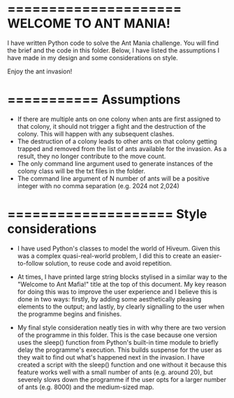 =====================
WELCOME TO ANT MANIA!
=====================

I have written Python code to solve the Ant Mania challenge.
You will find the brief and the code in this folder.
Below, I have listed the assumptions I have made in my design and some considerations on style.

Enjoy the ant invasion!

===========
Assumptions
===========
- If there are multiple ants on one colony when ants are first assigned to that colony, it should not trigger a fight and the destruction of the colony. This will happen with any subsequent clashes.
- The destruction of a colony leads to other ants on that colony getting trapped and removed from the list of ants available for the invasion. As a result, they no longer contribute to the move count.
- The only command line argument used to generate instances of the colony class will be the txt files in the folder.
- The command line argument of N number of ants will be a positive integer with no comma separation (e.g. 2024 not 2,024)

====================
Style considerations
====================
- I have used Python's classes to model the world of Hiveum. Given this was a complex quasi-real-world problem, I did this to create an easier-to-follow solution, to reuse code and avoid repetition.

- At times, I have printed large string blocks stylised in a similar way to the "Welcome to Ant Mafia!" title at the top of this document. My key reason for doing this was to improve the user experience and I believe this is done in two ways: firstly, by adding some aesthetically pleasing elements to the output; and lastly, by clearly signalling to the user when the programme begins and finishes.

- My final style consideration neatly ties in with why there are two version of the programme in this folder. This is the case because one version uses the sleep() function from Python's built-in time module to briefly delay the programme's execution. This builds suspense for the user as they wait to find out what's happened next in the invasion. I have created a script with the sleep() function and one without it because this feature works well with a small number of ants (e.g. around 20), but severely slows down the programme if the user opts for a larger number of ants (e.g. 8000) and the medium-sized map.